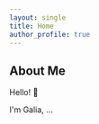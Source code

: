 ```yaml
---
layout: single
title: Home
author_profile: true
---
```


## About Me

Hello! :wave:

I'm Galia, ...
